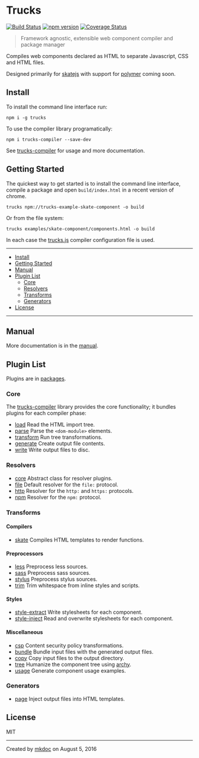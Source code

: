 # Trucks

[![Build Status](https://travis-ci.org/tmpfs/trucks.svg?v=3)](https://travis-ci.org/tmpfs/trucks)
[![npm version](http://img.shields.io/npm/v/trucks.svg?v=3)](https://npmjs.org/package/trucks)
[![Coverage Status](https://coveralls.io/repos/tmpfs/trucks/badge.svg?branch=master&service=github&v=5)](https://coveralls.io/github/tmpfs/trucks?branch=master)

> Framework agnostic, extensible web component compiler and package manager

Compiles web components declared as HTML to separate Javascript, CSS and HTML files.

Designed primarily for [skatejs][] with support for [polymer][] coming soon.

## Install

To install the command line interface run:

```
npm i -g trucks
```

To use the compiler library programatically:

```
npm i trucks-compiler --save-dev
```

See [trucks-compiler][] for usage and more documentation.

## Getting Started

The quickest way to get started is to install the command line interface, compile a package and open `build/index.html` in a recent version of chrome.

```shell
trucks npm://trucks-example-skate-component -o build
```

Or from the file system:

```shell
trucks examples/skate-component/components.html -o build
```

In each case the [trucks.js](https://github.com/tmpfs/trucks/blob/master/examples/skate-component/trucks.js) compiler configuration file is used.

---

- [Install](#install)
- [Getting Started](#getting-started)
- [Manual](#manual)
- [Plugin List](#plugin-list)
  - [Core](#core)
  - [Resolvers](#resolvers)
  - [Transforms](#transforms)
  - [Generators](#generators)
- [License](#license)

---

## Manual

More documentation is in the [manual][].

## Plugin List

Plugins are in [packages](https://github.com/tmpfs/trucks/blob/master/packages).

### Core

The [trucks-compiler][] library provides the core functionality; it bundles plugins for each compiler phase:

* [load][] Read the HTML import tree.
* [parse][] Parse the `<dom-module>` elements.
* [transform][] Run tree transformations.
* [generate][] Create output file contents.
* [write][] Write output files to disc.

### Resolvers

* [core][resolver-core] Abstract class for resolver plugins.
* [file][resolver-file] Default resolver for the `file:` protocol.
* [http][resolver-http] Resolver for the `http:` and `https:` protocols.
* [npm][resolver-npm] Resolver for the `npm:` protocol.

### Transforms

#### Compilers

* [skate][] Compiles HTML templates to render functions.

#### Preprocessors

* [less][] Preprocess less sources.
* [sass][] Preprocess sass sources.
* [stylus][] Preprocess stylus sources.
* [trim][] Trim whitespace from inline styles and scripts.

#### Styles

* [style-extract][] Write stylesheets for each component.
* [style-inject][] Read and overwrite stylesheets for each component.

#### Miscellaneous

* [csp][transform-csp] Content security policy transformations.
* [bundle][] Bundle input files with the generated output files.
* [copy][] Copy input files to the output directory.
* [tree][] Humanize the component tree using [archy][].
* [usage][] Generate component usage examples.

### Generators

* [page][generator-page] Inject output files into HTML templates.

## License

MIT

---

Created by [mkdoc](https://github.com/mkdoc/mkdoc) on August 5, 2016

[skatejs]: https://github.com/skatejs/skatejs
[webcomponents]: https://github.com/w3c/webcomponents
[shadow-dom]: https://w3c.github.io/webcomponents/spec/shadow/
[custom-elements]: https://www.w3.org/TR/custom-elements/
[html-imports]: https://w3c.github.io/webcomponents/spec/imports/
[html-templates]: https://html.spec.whatwg.org/multipage/scripting.html#the-template-element
[polymer]: https://www.polymer-project.org/1.0/
[react]: https://facebook.github.io/react/
[react-webcomponents]: https://github.com/facebook/react/issues/5052
[react-integration]: https://github.com/skatejs/react-integration
[mozilla-webcomponents]: https://hacks.mozilla.org/2014/12/mozilla-and-web-components/
[csp]: http://content-security-policy.com/
[npm]: https://www.npmjs.com/
[postcss]: https://github.com/postcss/postcss
[mkdoc]: https://github.com/mkdoc/mkdoc
[mkapi]: https://github.com/mkdoc/mkapi
[mkparse]: https://github.com/mkdoc/mkparse
[jshint]: http://jshint.com
[jscs]: http://jscs.info
[manual]: https://github.com/tmpfs/trucks/blob/master/manual
[trucks]: https://github.com/tmpfs/trucks
[trucks-cli]: https://github.com/tmpfs/trucks/blob/master/packages/trucks-cli
[trucks-compiler]: https://github.com/tmpfs/trucks/blob/master/packages/trucks-compiler
[sources]: https://github.com/tmpfs/trucks/blob/master/packages/plugin-sources
[load]: https://github.com/tmpfs/trucks/blob/master/packages/plugin-load
[parse]: https://github.com/tmpfs/trucks/blob/master/packages/plugin-parse
[transform]: https://github.com/tmpfs/trucks/blob/master/packages/plugin-transform
[generate]: https://github.com/tmpfs/trucks/blob/master/packages/plugin-generate
[write]: https://github.com/tmpfs/trucks/blob/master/packages/plugin-write
[transform-csp]: https://github.com/tmpfs/trucks/blob/master/packages/transform-csp
[bundle]: https://github.com/tmpfs/trucks/blob/master/packages/transform-bundle
[copy]: https://github.com/tmpfs/trucks/blob/master/packages/transform-copy
[skate]: https://github.com/tmpfs/trucks/blob/master/packages/transform-skate
[stylus]: https://github.com/tmpfs/trucks/blob/master/packages/transform-stylus
[less]: https://github.com/tmpfs/trucks/blob/master/packages/transform-less
[sass]: https://github.com/tmpfs/trucks/blob/master/packages/transform-sass
[trim]: https://github.com/tmpfs/trucks/blob/master/packages/transform-trim
[tree]: https://github.com/tmpfs/trucks/blob/master/packages/transform-tree
[usage]: https://github.com/tmpfs/trucks/blob/master/packages/transform-usage
[style-extract]: https://github.com/tmpfs/trucks/blob/master/packages/transform-style-extract
[style-inject]: https://github.com/tmpfs/trucks/blob/master/packages/transform-style-inject
[resolver-core]: https://github.com/tmpfs/trucks/blob/master/packages/resolver-core
[resolver-file]: https://github.com/tmpfs/trucks/blob/master/packages/resolver-file
[resolver-http]: https://github.com/tmpfs/trucks/blob/master/packages/resolver-http
[resolver-npm]: https://github.com/tmpfs/trucks/blob/master/packages/resolver-npm
[generator-page]: https://github.com/tmpfs/trucks/blob/master/packages/generator-page
[less-css]: http://lesscss.org/
[sass-css]: http://sass-lang.com/
[stylus-css]: http://stylus-lang.com/
[node-sass]: https://github.com/sass/node-sass
[archy]: https://github.com/substack/node-archy

